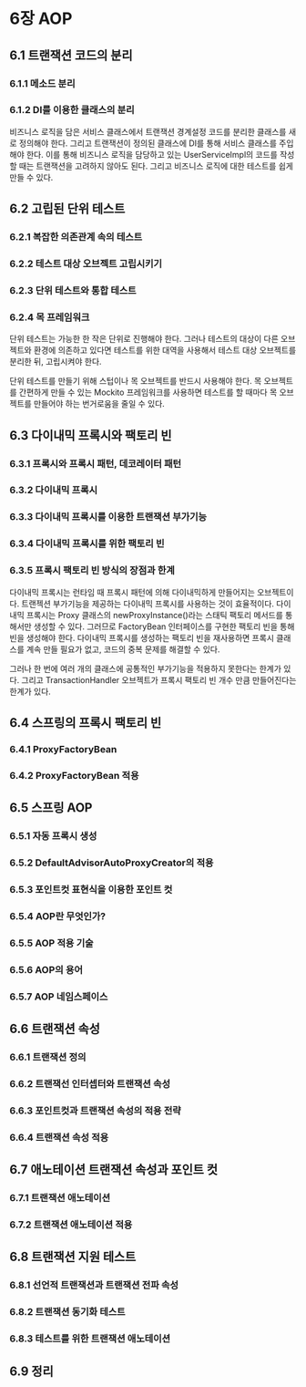 # 6장 AOP
## 6.1   트랜잭션 코드의 분리
### 6.1.1 메소드 분리
### 6.1.2 DI를 이용한 클래스의 분리

비즈니스 로직을 담은 서비스 클래스에서 트랜잭션 경계설정 코드를 분리한 클래스를 새로 정의해야 한다.
그리고 트랜잭션이 정의된 클래스에 DI를 통해 서비스 클래스를 주입해야 한다.
이를 통해 비즈니스 로직을 담당하고 있는 UserServiceImpl의 코드를 작성할 때는 트랜잭션을 고려하지 않아도 된다.
그리고 비즈니스 로직에 대한 테스트를 쉽게 만들 수 있다.

## 6.2   고립된 단위 테스트
### 6.2.1 복잡한 의존관계 속의 테스트
### 6.2.2 테스트 대상 오브젝트 고립시키기
### 6.2.3 단위 테스트와 통합 테스트
### 6.2.4 목 프레임워크

단위 테스트는 가능한 한 작은 단위로 진행해야 한다. 
그러나 테스트의 대상이 다른 오브젝트와 환경에 의존하고 있다면 테스트를 위한 대역을 사용해서 테스트 대상 오브젝트를 분리한 뒤, 고립시켜야 한다.

단위 테스트를 만들기 위해 스텁이나 목 오브젝트를 반드시 사용해야 한다. 
목 오브젝트를 간편하게 만들 수 있는 Mockito 프레임워크를 사용하면 테스트를 할 때마다 목 오브젝트를 만들어야 하는 번거로움을 줄일 수 있다.

## 6.3   다이내믹 프록시와 팩토리 빈
### 6.3.1 프록시와 프록시 패턴, 데코레이터 패턴
### 6.3.2 다이내믹 프록시
### 6.3.3 다이내믹 프록시를 이용한 트랜잭션 부가기능
### 6.3.4 다이내믹 프록시를 위한 팩토리 빈
### 6.3.5 프록시 팩토리 빈 방식의 장점과 한계

다이내믹 프록시는 런타임 때 프록시 패턴에 의해 다이내믹하게 만들어지는 오브젝트이다.
트랜젝션 부가기능을 제공하는 다이내믹 프록시를 사용하는 것이 효율적이다.
다이내믹 프록시는 Proxy 클래스의 newProxyInstance()라는 스태틱 팩토리 메서드를 통해서만 생성할 수 있다. 
그러므로 FactoryBean 인터페이스를 구현한 팩토리 빈을 통해 빈을 생성해야 한다.
다이내믹 프록시를 생성하는 팩토리 빈을 재사용하면 프록시 클래스를 계속 만들 필요가 없고, 코드의 중복 문제를 해결할 수 있다.

그러나 한 번에 여러 개의 클래스에 공통적인 부가기능을 적용하지 못한다는 한계가 있다.
그리고 TransactionHandler 오브젝트가 프록시 팩토리 빈 개수 만큼 만들어진다는 한계가 있다.

## 6.4   스프링의 프록시 팩토리 빈
### 6.4.1 ProxyFactoryBean
### 6.4.2 ProxyFactoryBean 적용

## 6.5   스프링 AOP
### 6.5.1 자동 프록시 생성
### 6.5.2 DefaultAdvisorAutoProxyCreator의 적용
### 6.5.3 포인트컷 표현식을 이용한 포인트 컷
### 6.5.4 AOP란 무엇인가?
### 6.5.5 AOP 적용 기술
### 6.5.6 AOP의 용어
### 6.5.7 AOP 네임스페이스

## 6.6   트랜잭션 속성
### 6.6.1 트랜잭션 정의
### 6.6.2 트랜잭선 인터셉터와 트랜잭션 속성
### 6.6.3 포인트컷과 트랜잭션 속성의 적용 전략
### 6.6.4 트랜잭션 속성 적용

## 6.7   애노테이션 트랜잭션 속성과 포인트 컷
### 6.7.1 트랜잭션 애노테이션
### 6.7.2 트랜잭션 애노테이션 적용

## 6.8   트랜잭션 지원 테스트
### 6.8.1 선언적 트랜잭션과 트랜잭션 전파 속성
### 6.8.2 트랜잭션 동기화 테스트
### 6.8.3 테스트를 위한 트랜잭션 애노테이션

## 6.9   정리
